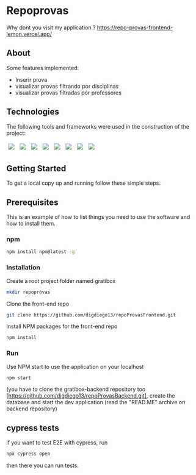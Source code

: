 # Repoprovas

Why dont you visit my application ? https://repo-provas-frontend-lemon.vercel.app/



## About
Some features implemented:

- Inserir prova
- visualizar provas filtrando por disciplinas
- visualizar provas filtradas por professores

## Technologies
The following tools and frameworks were used in the construction of the project:<br>
<p>
  <img style='margin: 5px;' src='https://img.shields.io/badge/styled-components%20-%2320232a.svg?&style=for-the-badge&color=b8679e&logo=styled-components&logoColor=%3a3a3a'>
  <img style='margin: 5px;' src='https://img.shields.io/badge/axios%20-%2320232a.svg?&style=for-the-badge&color=informational'>
  <img style='margin: 5px;' src="https://img.shields.io/badge/react-app%20-%2320232a.svg?&style=for-the-badge&color=60ddf9&logo=react&logoColor=%2361DAFB"/>
  <img style='margin: 5px;' src="https://img.shields.io/badge/react_route%20-%2320232a.svg?&style=for-the-badge&logo=react&logoColor=%2361DAFB"/>
  <img style='margin: 5px;' src='https://img.shields.io/badge/react-icons%20-%2320232a.svg?&style=for-the-badge&color=f28dc7&logo=react-icons&logoColor=%2361DAFB'>
  <img style='margin: 5px;' src="https://img.shields.io/badge/dayjs%20-%2320232a.svg?&style=for-the-badge&logo=react"/>
  <img style='margin: 5px;' src="https://img.shields.io/badge/react-modal%20-%2320232a.svg?&style=for-the-badge&logo=react"/>
  <img style='margin: 5px;' src="https://img.shields.io/badge/cypress%20-%2320232a.svg?&style=for-the-badge&logo=react"/>
</p>


## Getting Started
To get a local copy up and running follow these simple steps.

## Prerequisites
This is an example of how to list things you need to use the software and how to install them.

### npm
```sh
npm install npm@latest -g
```
### Installation
Create a root project folder named gratibox
```sh
mkdir repoprovas
```
Clone the front-end repo
```sh
git clone https://github.com/digdiego13/repoProvasFrontend.git
```
Install NPM packages for the front-end repo
```sh
npm install
```
### Run
Use NPM start to use the application on your localhost
```sh
npm start
```
(you have to clone the gratibox-backend repository too [https://github.com/digdiego13/repoProvasBackend.git], create the database and start the dev application (read the "READ.ME" archive on backend repository)


## cypress tests

if you  want to test E2E with cypress, run
```sh
npx cypress open
```
then there you can run tests.
